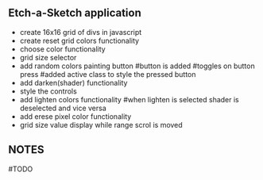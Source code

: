 ## Etch-a-Sketch application

- create 16x16 grid of divs in javascript
- create reset grid colors functionality
- choose color functionality
- grid size selector
- add random colors painting button
  #button is added
  #toggles on button press
  #added active class to style the pressed button
- add darken(shader) functionality
- style the controls
- add lighten colors functionality
  #when lighten is selected shader is deselected and vice versa
- add erese pixel color functionality
- grid size value display while range scrol is moved

## NOTES

#TODO
